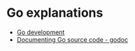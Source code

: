 # Go explanations

- [Go development](GO_DEVELOPMENT.md)
- [Documenting Go source code - godoc](GO_DOC.md)
